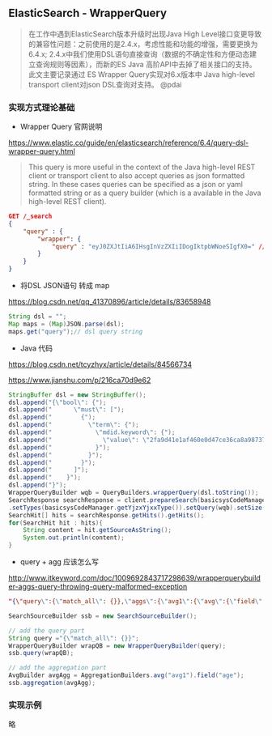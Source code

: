 ## ElasticSearch - WrapperQuery
> 在工作中遇到ElasticSearch版本升级时出现Java High Level接口变更导致的兼容性问题：之前使用的是2.4.x，考虑性能和功能的增强，需要更换为6.4.x; 2.4.x中我们使用DSL语句直接查询（数据的不确定性和方便动态建立查询规则等因素），而新的ES Java 高阶API中去掉了相关接口的支持。 此文主要记录通过 ES Wrapper Query实现对6.x版本中 Java high-level transport client对json DSL查询对支持。 @pdai


### 实现方式理论基础

+ Wrapper Query 官网说明

https://www.elastic.co/guide/en/elasticsearch/reference/6.4/query-dsl-wrapper-query.html

> This query is more useful in the context of the Java high-level REST client or transport client to also accept queries as json formatted string. In these cases queries can be specified as a json or yaml formatted string or as a query builder (which is a available in the Java high-level REST client).

```json
GET /_search
{
    "query" : {
        "wrapper": {
            "query" : "eyJ0ZXJtIiA6IHsgInVzZXIiIDogIktpbWNoeSIgfX0=" // Base64 encoded string: {"term" : { "user" : "Kimchy" }}
        }
    }
}
```


+ 将DSL JSON语句 转成 map

https://blog.csdn.net/qq_41370896/article/details/83658948

```java
String dsl = "";
Map maps = (Map)JSON.parse(dsl);  
maps.get("query");// dsl query string
```

+ Java 代码

https://blog.csdn.net/tcyzhyx/article/details/84566734

https://www.jianshu.com/p/216ca70d9e62

```java
StringBuffer dsl = new StringBuffer();
dsl.append("{\"bool\": {");
dsl.append("      \"must\": [");
dsl.append("        {");
dsl.append("          \"term\": {");
dsl.append("            \"mdid.keyword\": {");
dsl.append("              \"value\": \"2fa9d41e1af460e0d47ce36ca8a98737\"");
dsl.append("            }");
dsl.append("          }");
dsl.append("        }");
dsl.append("      ]");
dsl.append("    }");
dsl.append("}");
WrapperQueryBuilder wqb = QueryBuilders.wrapperQuery(dsl.toString());
SearchResponse searchResponse = client.prepareSearch(basicsysCodeManager.getYjzxYjxxIndex())
.setTypes(basicsysCodeManager.getYjzxYjxxType()).setQuery(wqb).setSize(10).get();
SearchHit[] hits = searchResponse.getHits().getHits();
for(SearchHit hit : hits){
	String content = hit.getSourceAsString();
	System.out.println(content);
}
```

+ query + agg 应该怎么写

http://www.itkeyword.com/doc/1009692843717298639/wrapperquerybuilder-aggs-query-throwing-query-malformed-exception

```json
"{\"query\":{\"match_all\": {}},\"aggs\":{\"avg1\":{\"avg\":{\"field\":\"age\"}}}}"
```


```java
SearchSourceBuilder ssb = new SearchSourceBuilder();

// add the query part
String query ="{\"match_all\": {}}";
WrapperQueryBuilder wrapQB = new WrapperQueryBuilder(query);
ssb.query(wrapQB);

// add the aggregation part
AvgBuilder avgAgg = AggregationBuilders.avg("avg1").field("age");
ssb.aggregation(avgAgg);
```


### 实现示例

略


